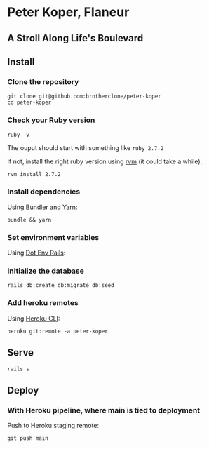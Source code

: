 # Peter Koper, Flaneur
## A Stroll Along Life's Boulevard

## Install

### Clone the repository

```shell
git clone git@github.com:brotherclone/peter-koper
cd peter-koper
```

### Check your Ruby version

```shell
ruby -v
```

The ouput should start with something like `ruby 2.7.2`

If not, install the right ruby version using [rvm](https://rvm.io/) (it could take a while):

```shell
rvm install 2.7.2 
```

### Install dependencies

Using [Bundler](https://github.com/bundler/bundler) and [Yarn](https://github.com/yarnpkg/yarn):

```shell
bundle && yarn
```

### Set environment variables

Using [Dot Env Rails](https://github.com/bkeepers/dotenv):

### Initialize the database

```shell
rails db:create db:migrate db:seed
```

### Add heroku remotes

Using [Heroku CLI](https://devcenter.heroku.com/articles/heroku-cli):

```shell
heroku git:remote -a peter-koper
```

## Serve

```shell
rails s
```

## Deploy

### With Heroku pipeline, where main is tied to deployment

Push to Heroku staging remote:

```shell
git push main
```